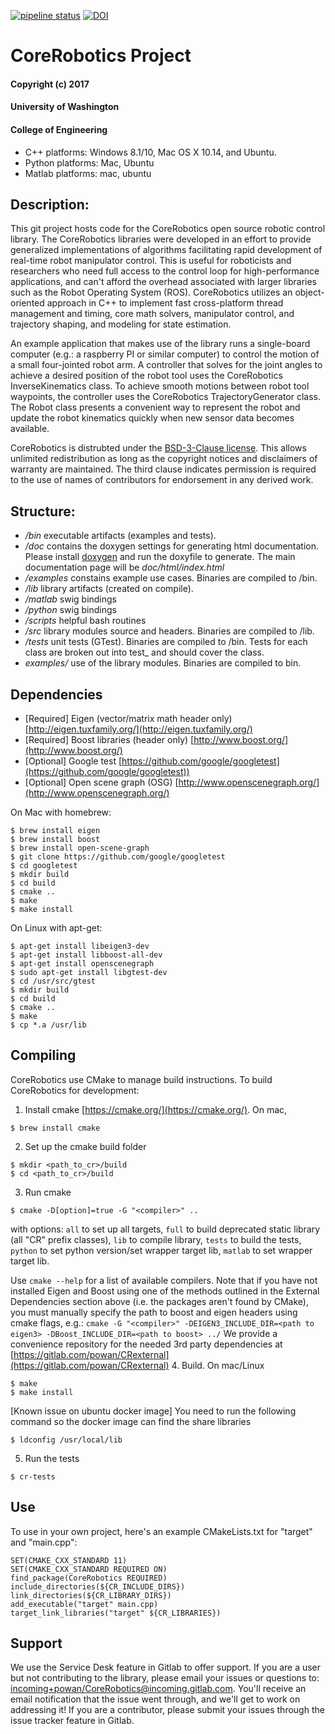 [![pipeline status](https://gitlab.com/powan/CoreRobotics/badges/master/pipeline.svg)](https://gitlab.com/powan/CoreRobotics/commits/master)
[![DOI](http://joss.theoj.org/papers/10.21105/joss.00489/status.svg)](https://doi.org/10.21105/joss.00489)

# CoreRobotics Project
#### Copyright (c) 2017
#### University of Washington
#### College of Engineering

- C++ platforms: Windows 8.1/10, Mac OS X 10.14, and Ubuntu.
- Python platforms: Mac, Ubuntu
- Matlab platforms: mac, ubuntu

## Description:
This git project hosts code for the CoreRobotics open source robotic control library.  The CoreRobotics libraries were developed in an effort to provide generalized implementations of algorithms facilitating rapid development of real-time robot manipulator control.  This is useful for roboticists and researchers who need full access to the control loop for high-performance applications, and can't afford the overhead associated with larger libraries such as the Robot Operating System (ROS).  CoreRobotics utilizes an object-oriented approach in C++ to implement fast cross-platform thread management and timing, core math solvers, manipulator control, and trajectory shaping, and modeling for state estimation.

An example application that makes use of the library runs a single-board computer (e.g.: a raspberry PI or similar computer) to control the motion of a small four-jointed robot arm.  A controller that solves for the joint angles to achieve a desired position of the robot tool uses the CoreRobotics InverseKinematics class.  To achieve smooth motions between robot tool waypoints, the controller uses the CoreRobotics TrajectoryGenerator class.  The Robot class presents a convenient way to represent the robot and update the robot kinematics quickly when new sensor data becomes available.

CoreRobotics is distrubted under the [BSD-3-Clause license](https://opensource.org/licenses/BSD-3-Clause).  This allows unlimited redistribution as long as the copyright notices and disclaimers of warranty are maintained.  The third clause indicates permission is required to the use of names of contributors for endorsement in any derived work.


## Structure:
- */bin* executable artifacts (examples and  tests).
- */doc* contains the doxygen settings for generating html documentation.  Please install [doxygen](http://www.stack.nl/~dimitri/doxygen/) and run the doxyfile to generate.  The main documentation page will be *doc/html/index.html*
- */examples* constains example use cases.  Binaries are compiled to /bin.
- */lib* library artifacts (created on compile).
- */matlab* swig bindings
- */python* swig bindings
- */scripts* helpful bash routines
- */src* library modules source and headers.  Binaries are compiled to /lib.
- */tests* unit tests (GTest).  Binaries are compiled to /bin.  Tests for each class are broken out into test_<classname> and should cover the class.
- *examples/* use of the library modules.  Binaries are compiled to bin.

## Dependencies
- [Required] Eigen (vector/matrix math header only) [http://eigen.tuxfamily.org/](http://eigen.tuxfamily.org/)
- [Required] Boost libraries (header only) [http://www.boost.org/](http://www.boost.org/)
- [Optional] Google test [https://github.com/google/googletest](https://github.com/google/googletest))
- [Optional] Open scene graph (OSG) [http://www.openscenegraph.org/](http://www.openscenegraph.org/)

On Mac with homebrew:
```
$ brew install eigen
$ brew install boost
$ brew install open-scene-graph
$ git clone https://github.com/google/googletest
$ cd googletest
$ mkdir build
$ cd build
$ cmake ..
$ make
$ make install
```

On Linux with apt-get:
```
$ apt-get install libeigen3-dev
$ apt-get install libboost-all-dev
$ apt-get install openscenegraph
$ sudo apt-get install libgtest-dev
$ cd /usr/src/gtest
$ mkdir build
$ cd build
$ cmake ..
$ make
$ cp *.a /usr/lib
```


## Compiling
CoreRobotics use CMake to manage build instructions.  To build CoreRobotics for development:
1. Install cmake [https://cmake.org/](https://cmake.org/). On mac,
```
$ brew install cmake
```
2. Set up the cmake build folder
```
$ mkdir <path_to_cr>/build
$ cd <path_to_cr>/build
```
3. Run cmake
```
$ cmake -D[option]=true -G "<compiler>" ..
```  
with options: `all` to set up all targets, `full` to build deprecated static library (all "CR" prefix classes),  `lib` to compile library, `tests` to build the tests, `python` to set python version/set wrapper target lib, `matlab` to set wrapper target lib.

Use  `cmake --help` for a list of available compilers.  Note that if you have not installed Eigen and Boost using one of the methods outlined in the External Dependencies section above (i.e. the packages aren't found by CMake), you must manually specify the path to boost and eigen headers using cmake flags, e.g.:  `cmake -G "<compiler>" -DEIGEN3_INCLUDE_DIR=<path to eigen3> -DBoost_INCLUDE_DIR=<path to boost> ../`  We provide a convenience repository for the needed 3rd party dependencies at [https://gitlab.com/powan/CRexternal](https://gitlab.com/powan/CRexternal)
4. Build.  On mac/Linux
```
$ make
$ make install
```
[Known issue on ubuntu docker image] You need to run the following command so the docker image can find the share libraries
```
$ ldconfig /usr/local/lib
```
5. Run the tests
```
$ cr-tests
```


## Use
To use in your own project, here's an example CMakeLists.txt for "target" and "main.cpp":
```
SET(CMAKE_CXX_STANDARD 11)
SET(CMAKE_CXX_STANDARD REQUIRED ON)
find_package(CoreRobotics REQUIRED)
include_directories(${CR_INCLUDE_DIRS})
link_directories(${CR_LIBRARY_DIRS})
add_executable("target" main.cpp)
target_link_libraries("target" ${CR_LIBRARIES})
```


## Support
We use the Service Desk feature in Gitlab to offer support.  If you are a user but not contributing to the library, please email your issues or questions to: [incoming+powan/CoreRobotics@incoming.gitlab.com](mailto:incoming+powan/CoreRobotics@incoming.gitlab.com).  You'll receive an email notification that the issue went through, and we'll get to work on addressing it!  If you are a contributor, please submit your issues through the issue tracker feature in Gitlab.

